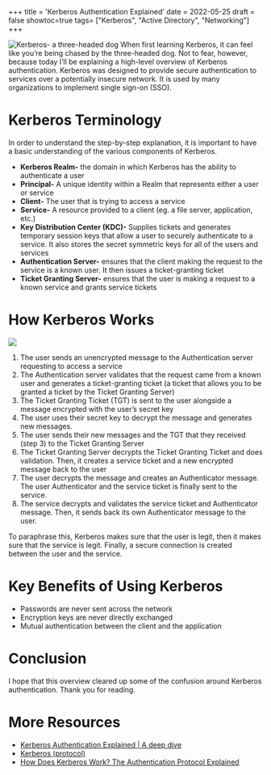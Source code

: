 +++
title = 'Kerberos Authentication Explained'
date = 2022-05-25
draft = false
showtoc=true
tags= ["Kerberos", "Active Directory", "Networking"]
+++

![Kerberos- a three-headed dog](https://cdn-images-1.medium.com/max/800/1*lPQ16gDtSYYccrc2-iExiA.jpeg)
When first learning Kerberos, it can feel like you’re being chased by the three-headed dog. Not to fear, however, because today I’ll be explaining a high-level overview of Kerberos authentication. Kerberos was designed to provide secure authentication to services over a potentially insecure network. It is used by many organizations to implement single sign-on (SSO).

Kerberos Terminology
====================

In order to understand the step-by-step explanation, it is important to have a basic understanding of the various components of Kerberos.

* **Kerberos Realm-** the domain in which Kerberos has the ability to authenticate a user
* **Principal-** A unique identity within a Realm that represents either a user or service
* **Client-** The user that is trying to access a service
* **Service-** A resource provided to a client (eg. a file server, application, etc.)
* **Key Distribution Center (KDC)-** Supplies tickets and generates temporary session keys that allow a user to securely authenticate to a service. It also stores the secret symmetric keys for all of the users and services
* **Authentication Server-** ensures that the client making the request to the service is a known user. It then issues a ticket-granting ticket
* **Ticket Granting Server-** ensures that the user is making a request to a known service and grants service tickets

How Kerberos Works
==================

![](https://cdn-images-1.medium.com/max/800/1*X7pcMLxklUmSlsC8ZvDO1A.png)
1. The user sends an unencrypted message to the Authentication server requesting to access a service
2. The Authentication server validates that the request came from a known user and generates a ticket-granting ticket (a ticket that allows you to be granted a ticket by the Ticket Granting Server)
3. The Ticket Granting Ticket (TGT) is sent to the user alongside a message encrypted with the user’s secret key
4. The user uses their secret key to decrypt the message and generates new messages.
5. The user sends their new messages and the TGT that they received (step 3) to the Ticket Granting Server
6. The Ticket Granting Server decrypts the Ticket Granting Ticket and does validation. Then, it creates a service ticket and a new encrypted message back to the user
7. The user decrypts the message and creates an Authenticator message. The user Authenticator and the service ticket is finally sent to the service.
8. The service decrypts and validates the service ticket and Authenticator message. Then, it sends back its own Authenticator message to the user.

To paraphrase this, Kerberos makes sure that the user is legit, then it makes sure that the service is legit. Finally, a secure connection is created between the user and the service.

Key Benefits of Using Kerberos
==============================

* Passwords are never sent across the network
* Encryption keys are never directly exchanged
* Mutual authentication between the client and the application

Conclusion
==========

I hope that this overview cleared up some of the confusion around Kerberos authentication. Thank you for reading.

More Resources
==============

* [Kerberos Authentication Explained | A deep dive](https://youtu.be/5N242XcKAsM)
* [Kerberos (protocol)](https://en.wikipedia.org/wiki/Kerberos_%28protocol%29)
* [How Does Kerberos Work? The Authentication Protocol Explained](https://www.freecodecamp.org/news/how-does-kerberos-work-authentication-protocol/)